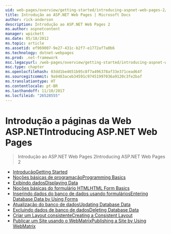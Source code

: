 ```yaml
---
uid: web-pages/overview/getting-started/introducing-aspnet-web-pages-2/index
title: Introdução ao ASP.NET Web Pages | Microsoft Docs
author: rick-anderson
description: Introdução ao ASP.NET Web Pages 2
ms.author: aspnetcontent
manager: wpickett
ms.date: 05/18/2012
ms.topic: article
ms.assetid: ef969007-9e27-431c-b2f7-e1772af7a0b6
ms.technology: dotnet-webpages
ms.prod: .net-framework
msc.legacyurl: /web-pages/overview/getting-started/introducing-aspnet-web-pages-2
msc.type: chapter
ms.openlocfilehash: 03dd1be4651b95c8f7a496378af33e371cead64f
ms.sourcegitcommit: 9a9483aceb34591c97451997036a9120c3fe2baf
ms.translationtype: HT
ms.contentlocale: pt-BR
ms.lasthandoff: 11/10/2017
ms.locfileid: "26528555"
---
```

<a name="introducing-aspnet-web-pages"></a><span data-ttu-id="a4035-103">Introdução a páginas da Web ASP.NET</span><span class="sxs-lookup"><span data-stu-id="a4035-103">Introducing ASP.NET Web Pages</span></span>
====================
> <span data-ttu-id="a4035-104">Introdução ao ASP.NET Web Pages 2</span><span class="sxs-lookup"><span data-stu-id="a4035-104">Introducing ASP.NET Web Pages 2</span></span>


- [<span data-ttu-id="a4035-105">Introdução</span><span class="sxs-lookup"><span data-stu-id="a4035-105">Getting Started</span></span>](getting-started.md)
- [<span data-ttu-id="a4035-106">Noções básicas de programação</span><span class="sxs-lookup"><span data-stu-id="a4035-106">Programming Basics</span></span>](intro-to-web-pages-programming.md)
- [<span data-ttu-id="a4035-107">Exibindo dados</span><span class="sxs-lookup"><span data-stu-id="a4035-107">Displaying Data</span></span>](displaying-data.md)
- [<span data-ttu-id="a4035-108">Noções básicas do formulário HTML</span><span class="sxs-lookup"><span data-stu-id="a4035-108">HTML Form Basics</span></span>](form-basics.md)
- [<span data-ttu-id="a4035-109">Inserindo dados do banco de dados usando formulários</span><span class="sxs-lookup"><span data-stu-id="a4035-109">Entering Database Data by Using Forms</span></span>](entering-data.md)
- [<span data-ttu-id="a4035-110">Atualização do banco de dados</span><span class="sxs-lookup"><span data-stu-id="a4035-110">Updating Database Data</span></span>](updating-data.md)
- [<span data-ttu-id="a4035-111">Excluindo dados de banco de dados</span><span class="sxs-lookup"><span data-stu-id="a4035-111">Deleting Database Data</span></span>](deleting-data.md)
- [<span data-ttu-id="a4035-112">Criar um Layout consistente</span><span class="sxs-lookup"><span data-stu-id="a4035-112">Creating a Consistent Layout</span></span>](layouts.md)
- [<span data-ttu-id="a4035-113">Publicar um Site usando o WebMatrix</span><span class="sxs-lookup"><span data-stu-id="a4035-113">Publishing a Site by Using WebMatrix</span></span>](publishing.md)
